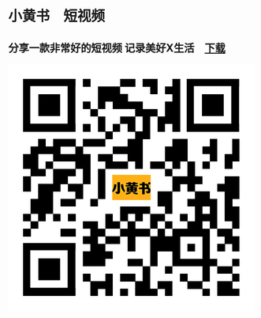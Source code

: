 # 小黄书　短视频　

## 分享一款非常好的短视频 记录美好X生活　[下载](https://cn2dl.xiaoquanapp.com/%E5%B0%8F%E9%BB%84%E4%B9%A61300-1109.apk)

#### ![image](https://github.com/xhsbook/family/blob/main/xhs_share_qr.png?raw=true)
